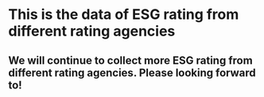 # This is the data of ESG rating from different rating agencies
## We will continue to collect more ESG rating from different rating agencies. Please looking forward to!
